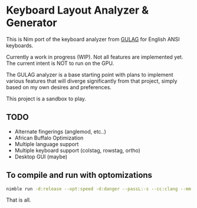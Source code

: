# Keyboard Layout Analyzer & Generator

This is Nim port of the keyboard analyzer from [GULAG](https://github.com/RusDoomer/GULAG) for English ANSI keyboards.

Currently a work in progress (WIP). Not all features are implemented yet. The current intent is NOT to run on the GPU.

The GULAG analyzer is a base starting point with plans to implement various features that will diverge significantly from that project, simply based on my own desires and preferences.

This project is a sandbox to play.

## TODO
- Alternate fingerings (anglemod, etc..)
- African Buffalo Optimization
- Multiple language support
- Multiple keyboard support (colstag, rowstag, ortho)
- Desktop GUI (maybe)

## To compile and run with optomizations

```sh
nimble run -d:release --opt:speed -d:danger --passL:-s --cc:clang --mm:arc
```

That is all.